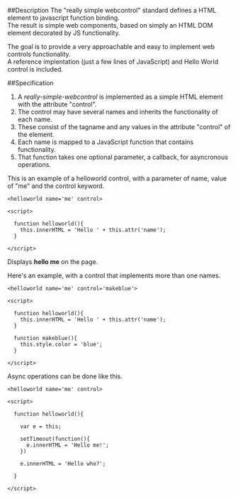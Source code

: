 ##Description
The "really simple webcontrol" standard defines a HTML element to javascript function binding.    
The result is simple web components, based on simply an HTML DOM element decorated by JS functionality.  
    
The goal is to provide a very approachable and easy to implement web controls functionality.    
A reference implentation (just a few lines of JavaScript) and Hello World control is included.    

##Specification
1. A *really-simple-webcontrol* is implemented as a simple HTML element with the attribute "control".   
2. The control may have several names and inherits the functionality of each name.   
3. These consist of the tagname and any values in the attribute "control" of the element.   
4. Each name is mapped to a JavaScript function that contains functionality. 
5. That function takes one optional parameter, a callback, for asyncronous operations.  

This is an example of a helloworld control, with a parameter of name, value of "me" and the control keyword.    
````
<helloworld name='me' control>

<script>

  function helloworld(){
    this.innerHTML = 'Hello ' + this.attr('name');
  }

</script>
````

Displays **hello me** on the page.    
    
Here's an example, with a control that implements more than one names.

````
<helloworld name='me' control='makeblue'>

<script>

  function helloworld(){
    this.innerHTML = 'Hello ' + this.attr('name');
  }

  function makeblue(){
  	this.style.color = 'blue';
  }
  
</script>
````
    
Async operations can be done like this.

````
<helloworld name='me' control>

<script>

  function helloworld(){

  	var e = this;

    setTimeout(function(){
      e.innerHTML = 'Hello me!';
    })

    e.innerHTML = 'Hello who?';

  }

</script>
````
